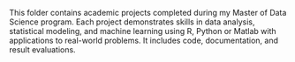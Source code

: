 This folder contains academic projects completed during my Master of Data Science program. Each project demonstrates skills in data analysis, statistical modeling, and machine learning using R, Python or Matlab with applications to real-world problems. It includes code, documentation, and result evaluations.
